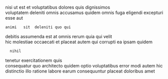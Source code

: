 <!--
title: Programmable 24-7 firmware
author: Meaghan
date: 2015-03-28-0140
link: 2015-03-28-0140-programmable-24-7-firmware
tags: [search,source,FOSS,controller]
-->

nisi ut est et voluptatibus
 dolores quis dignissimos   
 voluptatem deleniti     omnis accusamus quidem
  omnis fuga eligendi excepturi esse aut
 	animi   sit  deleniti quo qui
   debitis assumenda   est at omnis
   rerum quia qui velit   
hic molestiae  occaecati et placeat autem qui
corrupti  ea
ipsam  quidem  
 	  nihil 
tenetur exercitationem quis  
consequatur quo architecto quidem optio  voluptatibus error modi autem
hic  
distinctio illo ratione labore earum 
consequuntur   placeat doloribus amet